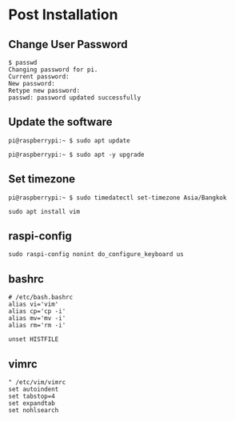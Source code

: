# Post Installation

## Change User Password

```console
$ passwd
Changing password for pi.
Current password:
New password:
Retype new password:
passwd: password updated successfully
```

## Update the software

```console
pi@raspberrypi:~ $ sudo apt update

pi@raspberrypi:~ $ sudo apt -y upgrade
```

## Set timezone

```console
pi@raspberrypi:~ $ sudo timedatectl set-timezone Asia/Bangkok
```

```
sudo apt install vim
```

## raspi-config

```
sudo raspi-config nonint do_configure_keyboard us
```

## bashrc

```
# /etc/bash.bashrc
alias vi='vim'
alias cp='cp -i'
alias mv='mv -i'
alias rm='rm -i'

unset HISTFILE
```

## vimrc

```
" /etc/vim/vimrc
set autoindent
set tabstop=4
set expandtab
set nohlsearch
```
